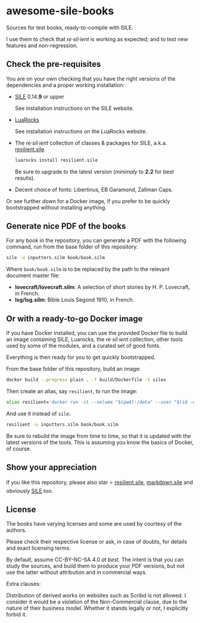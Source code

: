 # awesome-sile-books

Sources for test books, ready-to-compile with SILE.

I use them to check that _re·sil·ient_ is working as expected; and to test new features and non-regression.

## Check the pre-requisites

You are on your own checking that you have the right versions of the dependencies and a proper working installation:

- [SILE](https://github.com/sile-typesetter/sile) 0.14.**9** or upper

  See installation instructions on the SILE website.

- [LuaRocks](https://luarocks.org/)

  See installation instructions on the LuaRocks website.

- The _re·sil·ient_ collection of classes & packages for SILE, a.k.a. [resilient.sile](https://github.com/Omikhleia/resilient.sile).

  ```bash
  luarocks install resilient.sile
  ```

  Be sure to upgrade to the latest version (_minimaly_ to **2.2** for best results).

- Decent choice of fonts: Libertinus, EB Garamond, Zallman Caps.

Or see further down for a Docker image, if you prefer to be quickly bootstrapped without installing anything.

## Generate nice PDF of the books

For any book in the repository, you can generate a PDF with the following command, run from the base folder of this repository:

```bash
sile -u inputters.silm book/book.silm
```

Where `book/book.silm` is to be replaced by the path to the relevant document master file:

- **lovecraft/lovecraft.silm**: A selection of short stories by H. P. Lovecraft, in French.
- **lsg/lsg.silm**: Bible Louis Segond 1910, in French.

## Or with a ready-to-go Docker image

If you have Docker installed, you can use the provided Docker file to build an image containing SILE, Luarocks, the _re·sil·ient_ collection, other tools used by some of the modules, and a curated set of good fonts.

Everything is then ready for you to get quickly bootstrapped.

From the base folder of this repository, build an image:

```bash
docker build --progress plain . -f build/Dockerfile -t silex
```

Then create an alias, say `resilient`, to run the image:

```bash
alias resilient='docker run -it --volume "$(pwd):/data" --user "$(id -u):$(id -g)" silex'
```

And use it instead of `sile`:

```bash
resilient -u inputters.silm book/book.silm
```

Be sure to rebuild the image from time to time, so that it is updated with the latest versions of the tools.
This is assuming you know the basics of Docker, of course.

## Show your appreciation

If you like this repository, please also star ⭐ [resilient.sile](https://github.com/Omikhleia/resilient.sile), [markdown.sile](https://github.com/Omikhleia/markdown.sile) and obviously [SILE](https://github.com/sile-typesetter/sile) too.

## License

The books have varying licenses and some are used by courtesy of the authors.

Please check their respective license or ask, in case of doubts, for details and exact licensing terms.

By default, assume CC-BY-NC-SA 4.0 _at best._
The intent is that you can study the sources, and build them to produce your PDF versions, but not use the latter without attribution and in commercial ways.

Extra clauses:

Distribution of derived works on websites such as Scribd is not allowed.
I consider it would be a violation of the Non-Commercial clause, due to the nature of their business model.
Whether it stands legally or not, I explicitly forbid it.

